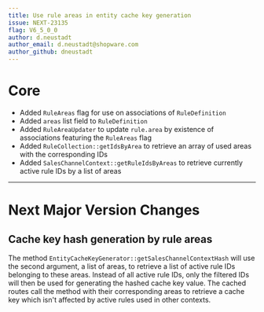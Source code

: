 ```yaml
---
title: Use rule areas in entity cache key generation
issue: NEXT-23135
flag: V6_5_0_0
author: d.neustadt
author_email: d.neustadt@shopware.com
author_github: dneustadt
---
```

# Core
* Added `RuleAreas` flag for use on associations of `RuleDefinition`
* Added `areas` list field to `RuleDefinition`
* Added `RuleAreaUpdater` to update `rule.area` by existence of associations featuring the `RuleAreas` flag
* Added `RuleCollection::getIdsByArea` to retrieve an array of used areas with the corresponding IDs
* Added `SalesChannelContext::getRuleIdsByAreas` to retrieve currently active rule IDs by a list of areas
___
# Next Major Version Changes
## Cache key hash generation by rule areas
The method `EntityCacheKeyGenerator::getSalesChannelContextHash` will use the second argument, a list of areas, to retrieve a list of active rule IDs belonging to these areas. Instead of all active rule IDs, only the filtered IDs will then be used for generating the hashed cache key value. The cached routes call the method with their corresponding areas to retrieve a cache key which isn't affected by active rules used in other contexts.
